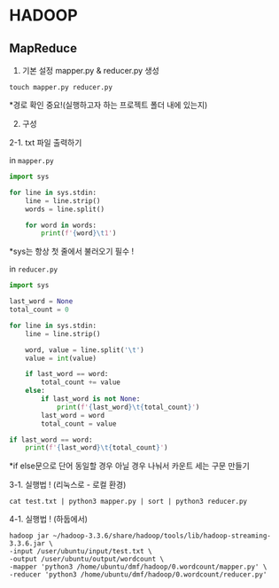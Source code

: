 # HADOOP
## MapReduce

1. 기본 설정
mapper.py & reducer.py 생성
``` ubuntu
touch mapper.py reducer.py
```
*경로 확인 중요!(실행하고자 하는 프로젝트 폴더 내에 있는지)

2. 구성

2-1. txt 파일 출력하기

in `mapper.py`
``` python
import sys

for line in sys.stdin:
    line = line.strip()
    words = line.split()

    for word in words:
        print(f'{word}\t1')
```
*sys는 항상 첫 줄에서 불러오기 필수 !

in `reducer.py`
``` python
import sys

last_word = None
total_count = 0

for line in sys.stdin:
    line = line.strip()

    word, value = line.split('\t')
    value = int(value)

    if last_word == word:
        total_count += value
    else:
        if last_word is not None:
            print(f'{last_word}\t{total_count}')
        last_word = word
        total_count = value

if last_word == word:
    print(f'{last_word}\t{total_count}')
```
*if else문으로 단어 동일할 경우 아닐 경우 나눠서 카운트 세는 구문 만들기

3-1. 실행법 ! (리눅스로 - 로컬 환경)
``` ubuntu
cat test.txt | python3 mapper.py | sort | python3 reducer.py
```

4-1. 실행법 ! (하둡에서)
``` ubuntu
hadoop jar ~/hadoop-3.3.6/share/hadoop/tools/lib/hadoop-streaming-3.3.6.jar \
-input /user/ubuntu/input/test.txt \
-output /user/ubuntu/output/wordcount \
-mapper 'python3 /home/ubuntu/dmf/hadoop/0.wordcount/mapper.py' \
-reducer 'python3 /home/ubuntu/dmf/hadoop/0.wordcount/reducer.py'
```
